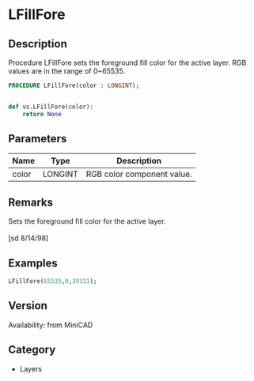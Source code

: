 # LFillFore

## Description
Procedure LFillFore sets the foreground fill color for the active layer. RGB values are in the range of 0~65535.

```pascal
PROCEDURE LFillFore(color : LONGINT);
```

```python

def vs.LFillFore(color):
    return None
```

## Parameters
|Name|Type|Description|
|---|---|---|
|color|LONGINT|RGB color component value.|

## Remarks
Sets the foreground fill color for the active layer.<BR>
<BR>
[sd 8/14/98]<BR>


## Examples
```pascal
LFillFore(65535,0,39321);


```

## Version
Availability: from MiniCAD
## Category
* Layers

